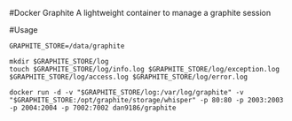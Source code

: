#Docker Graphite
A lightweight container to manage a graphite session

#Usage
```
GRAPHITE_STORE=/data/graphite

mkdir $GRAPHITE_STORE/log
touch $GRAPHITE_STORE/log/info.log $GRAPHITE_STORE/log/exception.log $GRAPHITE_STORE/log/access.log $GRAPHITE_STORE/log/error.log

docker run -d -v "$GRAPHITE_STORE/log:/var/log/graphite" -v "$GRAPHITE_STORE:/opt/graphite/storage/whisper" -p 80:80 -p 2003:2003 -p 2004:2004 -p 7002:7002 dan9186/graphite
```
